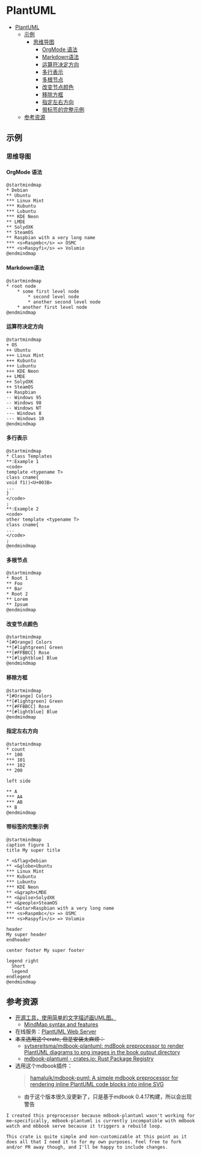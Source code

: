 # PlantUML

<!--ts-->
* [PlantUML](#plantuml)
   * [示例](#示例)
      * [思维导图](#思维导图)
         * [OrgMode 语法](#orgmode-语法)
         * [Markdown语法](#markdown语法)
         * [运算符决定方向](#运算符决定方向)
         * [多行表示](#多行表示)
         * [多根节点](#多根节点)
         * [改变节点颜色](#改变节点颜色)
         * [移除方框](#移除方框)
         * [指定左右方向](#指定左右方向)
         * [带标签的完整示例](#带标签的完整示例)
   * [参考资源](#参考资源)

<!-- Created by https://github.com/ekalinin/github-markdown-toc -->
<!-- Added by: kuanhsiaokuo, at: Fri Jul  8 23:51:52 CST 2022 -->

<!--te-->

## 示例

### 思维导图

#### OrgMode 语法

```plantuml
@startmindmap
* Debian
** Ubuntu
*** Linux Mint
*** Kubuntu
*** Lubuntu
*** KDE Neon
** LMDE
** SolydXK
** SteamOS
** Raspbian with a very long name
*** <s>Raspmbc</s> => OSMC
*** <s>Raspyfi</s> => Volumio
@endmindmap
```

#### Markdown语法

```plantuml
@startmindmap
* root node
	* some first level node
		* second level node
		* another second level node
	* another first level node
@endmindmap

```

#### 运算符决定方向

```plantuml
@startmindmap
+ OS
++ Ubuntu
+++ Linux Mint
+++ Kubuntu
+++ Lubuntu
+++ KDE Neon
++ LMDE
++ SolydXK
++ SteamOS
++ Raspbian
-- Windows 95
-- Windows 98
-- Windows NT
--- Windows 8
--- Windows 10
@endmindmap

```

#### 多行表示

```plantuml
@startmindmap
* Class Templates
**:Example 1
<code>
template <typename T>
class cname{
void f1()<U+003B>
...
}
</code>
;
**:Example 2
<code>
other template <typename T>
class cname{
...
</code>
;
@endmindmap

```
#### 多根节点
```plantuml
@startmindmap
* Root 1
** Foo
** Bar
* Root 2
** Lorem
** Ipsum
@endmindmap

```
#### 改变节点颜色
```plantuml
@startmindmap
*[#Orange] Colors
**[#lightgreen] Green
**[#FFBBCC] Rose
**[#lightblue] Blue
@endmindmap

```
#### 移除方框
```plantuml
@startmindmap
*[#Orange] Colors
**[#lightgreen] Green
**[#FFBBCC] Rose
**[#lightblue] Blue
@endmindmap

```

#### 指定左右方向
```plantuml
@startmindmap
* count
** 100
*** 101
*** 102
** 200

left side

** A
*** AA
*** AB
** B
@endmindmap

```

#### 带标签的完整示例
```plantuml
@startmindmap
caption figure 1
title My super title

* <&flag>Debian
** <&globe>Ubuntu
*** Linux Mint
*** Kubuntu
*** Lubuntu
*** KDE Neon
** <&graph>LMDE
** <&pulse>SolydXK
** <&people>SteamOS
** <&star>Raspbian with a very long name
*** <s>Raspmbc</s> => OSMC
*** <s>Raspyfi</s> => Volumio

header
My super header
endheader

center footer My super footer

legend right
  Short
  legend
endlegend
@endmindmap

```

## 参考资源

- [开源工具，使用简单的文字描述画UML图。](https://plantuml.com/zh/)
    - [MindMap syntax and features](https://plantuml.com/zh/mindmap-diagram)
- 在线服务：[PlantUML Web Server](https://www.plantuml.com/plantuml/uml/SyfFKj2rKt3CoKnELR1Io4ZDoSa70000)
- ~~本来选用这个crate, 但是安装太麻烦：~~
    - [sytsereitsma/mdbook-plantuml: mdBook preprocessor to render PlantUML diagrams to png images in the book output directory](https://github.com/sytsereitsma/mdbook-plantuml)
    - [mdbook-plantuml - crates.io: Rust Package Registry](https://crates.io/crates/mdbook-plantuml)
- 选用这个mdbook插件：
  > [hamaluik/mdbook-puml: A simple mdbook preprocessor for rendering inline PlantUML code blocks into inline SVG](https://github.com/hamaluik/mdbook-puml)
    - 由于这个版本很久没更新了，只是基于mdbook 0.4.17构建，所以会出现警告
```admonish quote title='why create mdbook-puml'
I created this preprocessor because mdbook-plantuml wasn't working for me—specifically, mdbook-plantuml is currently incompatible with mdbook watch and mbbook serve because it triggers a rebuild loop.

This crate is quite simple and non-customizable at this point as it does all that I need it to for my own purposes. Feel free to fork and/or PR away though, and I'll be happy to include changes.
```